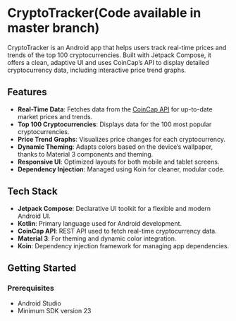 
# CryptoTracker(Code available in master branch)

CryptoTracker is an Android app that helps users track real-time prices and trends of the top 100 cryptocurrencies. Built with Jetpack Compose, it offers a clean, adaptive UI and uses CoinCap’s API to display detailed cryptocurrency data, including interactive price trend graphs.

## Features

- **Real-Time Data**: Fetches data from the [CoinCap API](https://docs.coincap.io/) for up-to-date market prices and trends.
- **Top 100 Cryptocurrencies**: Displays data for the 100 most popular cryptocurrencies.
- **Price Trend Graphs**: Visualizes price changes for each cryptocurrency.
- **Dynamic Theming**: Adapts colors based on the device’s wallpaper, thanks to Material 3 components and theming.
- **Responsive UI**: Optimized layouts for both mobile and tablet screens.
- **Dependency Injection**: Managed using Koin for cleaner, modular code.

## Tech Stack

- **Jetpack Compose**: Declarative UI toolkit for a flexible and modern Android UI.
- **Kotlin**: Primary language used for Android development.
- **CoinCap API**: REST API used to fetch real-time cryptocurrency data.
- **Material 3**: For theming and dynamic color integration.
- **Koin**: Dependency injection framework for managing app dependencies.

## Getting Started

### Prerequisites

- Android Studio
- Minimum SDK version 23
